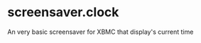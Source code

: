 screensaver.clock
=================

An very basic screensaver for XBMC that display's current time
